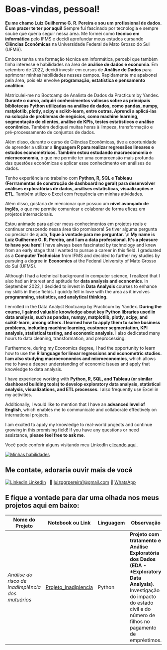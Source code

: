 <p align='center'>
  <h1> Boas-vindas, pessoal! </h1>
</p>

**Eu me chamo Luiz Guilherme G. R. Pereira e sou um profissional de dados. É um prazer te ter por aqui!** Sempre fui fascinado por tecnologia e sempre soube que queria seguir nessa área. Me formei como **técnico em informática** pelo IFMS e decidi aprofundar meus estudos cursando **Ciências Econômicas** na Universidade Federal de Mato Grosso do Sul (UFMS).

Embora tenha uma formação técnica em informática, percebi que também tinha interesse e habilidades na área de **análise de dados e economia**. Em setembro de 2022, decidi investir em cursos de **Análise de Dados** para aprimorar minhas habilidades nesses campos. Rapidamente me apaixonei pela área, pois ela envolve **programação, estatística e pensamento analítico**.

Matriculei-me no Bootcamp de Analista de Dados da Practicum by Yandex. **Durante o curso, adquiri conhecimentos valiosos sobre as principais bibliotecas Python utilizadas na análise de dados, como pandas, numpy, matplotlib, plotly, scipy e scikit-learn, entre outras. Aprendi a aplicá-las na solução de problemas de negócios, como machine learning, segmentação de clientes, análise de KPIs, testes estatísticos e análise econômica.** Também dediquei muitas horas à limpeza, transformação e pré-processamento de conjuntos de dados.

Além disso, durante o curso de Ciências Econômicas, tive a oportunidade de aprender a utilizar a **linguagem R para realizar regressões lineares e estudos econométricos. Também estou estudando macroeconomia e microeconomia**, o que me permite ter uma compreensão mais profunda das questões econômicas e aplicar esse conhecimento em análises de dados.

Tenho experiência no trabalho com **Python, R, SQL e Tableau (Ferrramentas de construção de dashboard no geral) para desenvolver análises exploratórias de dados, análises estatísticas, visualizações e ETL**. Também utilizo o Excel com frequência em minhas atividades.

Além disso, gostaria de mencionar que possuo um **nível avançado de inglês**, o que me permite comunicar e colaborar de forma eficaz em projetos internacionais.


Estou animado para aplicar meus conhecimentos em projetos reais e continuar crescendo nessa área tão promissora! Se tiver alguma pergunta ou precisar de ajuda, **fique à vontade para me perguntar**. 
\n
**My name is Luiz Guilherme G. R. Pereira, and I am a data professional. It's a pleasure to have you here!** I have always been fascinated by technology and knew from an early stage that I wanted to pursue a career in this field. I graduated as a **Computer Technician** from IFMS and decided to further my studies by pursuing a degree in **Economics** at the Federal University of Mato Grosso do Sul (UFMS).

Although I had a technical background in computer science, I realized that I also had an interest and aptitude for **data analysis and economics**. In September 2022, I decided to invest in **Data Analysis** courses to enhance my skills in these fields. I quickly fell in love with the area as it involves **programming, statistics, and analytical thinking**.

I enrolled in the Data Analyst Bootcamp by Practicum by Yandex. **During the course, I gained valuable knowledge about key Python libraries used in data analysis, such as pandas, numpy, matplotlib, plotly, scipy, and scikit-learn, among others. I learned how to apply them to solve business problems, including machine learning, customer segmentation, KPI analysis, statistical testing, and economic analysis**. I also dedicated many hours to data cleaning, transformation, and preprocessing.

Furthermore, during my Economics degree, I had the opportunity to learn how to use the **R language for linear regressions and econometric studies. I am also studying macroeconomics and microeconomics**, which allows me to have a deeper understanding of economic issues and apply that knowledge to data analysis.

I have experience working with **Python, R, SQL, and Tableau (or similar dashboard building tools) to develop exploratory data analysis, statistical analysis, visualizations, and ETL processes**. I also frequently use Excel in my activities.

Additionally, I would like to mention that I have an **advanced level of English**, which enables me to communicate and collaborate effectively on international projects.

I am excited to apply my knowledge to real-world projects and continue growing in this promising field! If you have any questions or need assistance, **please feel free to ask me**.

Você pode conferir alguns visitando meu LinkedIn [clicando aqui](https://www.linkedin.com/in/luiz-g-pereira/).

[![Minhas habilidades](https://skillicons.dev/icons?i=py,mysql)](https://skillicons.dev/)

## Me contate, adoraria ouvir mais de você
[![Linkedin](https://i.stack.imgur.com/gVE0j.png) LinkedIn](https://www.linkedin.com/in/luiz-g-pereira/)
&nbsp;
📧 luizggrpereira1@gmail.com
📲 [WhatsApp](//wa.me/67981266166)



E fique a vontade para dar uma olhada nos meus projetos aqui em baixo:
------------

|    Nome do Projeto  | Notebook ou Link    | Linguagem    | Observação  | 
| ------------        | ------------        | ------------ |------------ |
| *Análise do risco de inadimplência dos mutuários* | [Projeto_Inadiplencia](https://github.com/Luizg39/Projetos_Practicum/blob/790cbd06724515e336bf9192f94d4a3248115e82/Projetos_Practicum/S2-Projeto_Inadiplencia/Projeto_Inadiplencia.ipynb) | Python| **Projeto com  tratamento e Análise Exploratória dos Dados (EDA - *Exploratory Data Analysis)**. Investigação do impacto do estado civil e do número de filhos no pagamento de empréstimos.|
